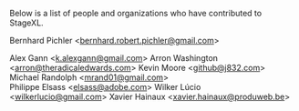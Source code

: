 Below is a list of people and organizations who have contributed to StageXL.

Bernhard Pichler \<bernhard.robert.pichler@gmail.com\>

Alex Gann \<k.alexgann@gmail.com\>
Arron Washington \<arron@theradicaledwards.com\>
Kevin Moore \<github@j832.com\>
Michael Randolph \<mrand01@gmail.com\>  
Philippe Elsass \<elsass@adobe.com\>
Wilker Lúcio \<wilkerlucio@gmail.com\>
Xavier Hainaux \<xavier.hainaux@produweb.be\>  
